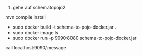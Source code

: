 1. gehe auf schematopojo2


mvn compile install

- sudo docker build -t schema-to-pojo-docker.jar .
- sudo docker image ls
- sudo docker run -p 9090:8080 schema-to-pojo-docker.jar

call localhost:9090/message

